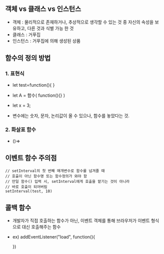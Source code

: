 ## 객체 vs 클래스 vs 인스턴스

- 객체 : 물리적으로 존재하거나, 추상적으로 생각할 수 있는 것 중 자신의 속성을 보유하고, 다른 것과 식별 가능 한 것
- 클래스 : 거푸집
- 인스턴스 : 거푸집에 의해 생성된 상품


## 함수의 정의 방법
### 1. 표현식
- let test=function(){
  }

- let A = 함수( function(){} ) 
- let x = 3;
- 변수에는 숫자, 문자, 논리값이 올 수 있으나, 함수를 놓았다는 것.

### 2. 화살표 함수
- ()=>


## 이벤트 함수 주의점
    // setInterval의 첫 번째 매개변수로 함수를 넘겨줄 때
    // 호출이 아닌 함수명 또는 함수정의가 와야 함
    // 만일 함수() 입력 시, setInterval에게 호출을 맡기는 것이 아니라
    // 바로 호출이 되어버림
    setInterval(test, 10)

## 콜백 함수
- 개발자가 직접 호출하는 함수가 아닌, 이벤트 객체를 통해 브라우저가 이벤트 형식으로 대신 호출해주는 함수

- ex) 
    addEventListener("load", function(){
            
    })